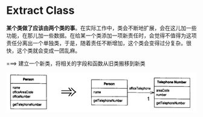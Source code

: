 # Extract Class

**某个类做了应该由两个类的事**。在实际工作中，类会不断地扩展，会在这儿加一些功能，在那儿加一些数据。在给某一个类添加一项新责任时，会觉得不值得为这项责任分离出一个单独类，于是，随着责任不断增加，这个类会变得过分复杂。很快，这个类就会变成一团乱麻。

===> 建立一个新类，将相关的字段和函数从旧类搬移到新类

![image-20201204102823769](../$%7Bimage%7D/image-20201204102823769.png)

 